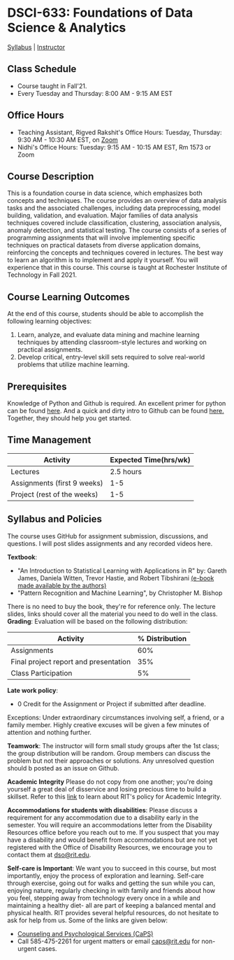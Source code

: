 
# DSCI-633: Foundations of Data Science & Analytics

[Syllabus](https://github.com/aiforsec/RIT-DSCI-633-FDS/tree/main/Syllabus/README.md) |
[Instructor](https://www.rit.edu/directory/nxrvse-nidhi-rastogi)

## Class Schedule
- Course taught in Fall'21.
- Every Tuesday and Thursday: 8:00 AM - 9:15 AM EST

## Office Hours

- Teaching Assistant, Rigved Rakshit's Office Hours: Tuesday, Thursday: 9:30 AM - 10:30 AM EST, on [Zoom](https://rit.zoom.us/j/99828008122?pwd=Y1U4TFB4NFR1eGFMeFBXT2kwenJlZz09)
- Nidhi's Office Hours: Tuesday: 9:15 AM - 10:15 AM EST, Rm 1573 or Zoom

## Course Description
This is a foundation course in data science, which emphasizes both concepts and techniques. The course provides an overview of data analysis tasks and the associated challenges, including data preprocessing, model building, validation, and evaluation. Major families of data analysis techniques covered include classification, clustering, association analysis, anomaly detection, and statistical testing. The course consists of a series of programming assignments that will involve implementing specific techniques on practical datasets from diverse application domains, reinforcing the concepts and techniques covered in lectures. The best way to learn an algorithm is to implement and apply it yourself. You will experience that in this course. This course is taught at Rochester Institute of Technology in Fall 2021. 

## Course Learning Outcomes
At the end of this course, students should be able to accomplish the following learning objectives:

 1. Learn, analyze, and evaluate data mining and machine learning techniques by attending classroom-style lectures and working on practical assignments.
 2. Develop critical, entry-level skill sets required to solve real-world problems that utilize machine learning.

## Prerequisites
Knowledge of Python and Github is required.  An excellent primer for python can be found [here](https://github.com/Akuli/python-tutorial). And a quick and dirty intro to Github can be found [here.](https://guides.github.com/activities/hello-world/) Together, they should help you get started.

## Time Management
|Activity| Expected Time(hrs/wk) |
|--|--|
|Lectures  | 2.5 hours |
|Assignments (first 9 weeks)| 1-5 |
|Project (rest of the weeks)|1-5|

## Syllabus and Policies
The course uses GitHub for assignment submission, discussions, and questions. I will post slides assignments and any recorded videos here.

**Textbook**:
- "An Introduction to Statistical Learning with Applications in R" by: Gareth James, Daniela Witten, Trevor Hastie, and Robert Tibshirani [(e-book made available by the authors)](https://web.stanford.edu/~hastie/ISLRv2_website.pdf)
- "Pattern Recognition and Machine Learning", by Christopher M. Bishop

There is no need to buy the book, they're for reference only. The lecture slides, links should cover all the material you need to do well in the class.
**Grading**: Evaluation will be based on the following distribution: 

|Activity| % Distribution |
|--|--|
|Assignments| 60% |
|Final project report and presentation| 35% |
|Class Participation| 5% |

**Late work policy**:
- 0 Credit for the Assignment or Project if submitted after deadline.

Exceptions: Under extraordinary circumstances involving self, a friend, or a family member. Highly creative excuses will be given a few minutes of attention and nothing further.

**Teamwork**: The instructor will form small study groups after the 1st class; the group distribution will be random. Group members can discuss the problem but not their approaches or solutions. Any unresolved question should b posted as an issue on Github.

**Academic Integrity**
Please do not copy from one another; you're doing yourself a great deal of disservice and losing precious time to build a skillset. Refer to this [link](https://www.rit.edu/twc/academicintegrity/) to learn about RIT's policy for Academic Integrity.

**Accommodations for students with disabilities**: 
Please discuss a requirement for any accommodation due to a disability early in the semester.  You will require an accommodations letter from the Disability Resources office before you reach out to me. If you suspect that you may have a disability and would benefit from accommodations but are not yet registered with the Office of Disability Resources, we encourage you to contact them at dso@rit.edu.

**Self-care is Important**: We want you to succeed in this course, but most importantly, enjoy the process of exploration and learning. Self-care through exercise, going out for walks and getting the sun while you can, enjoying nature, regularly checking in with family and friends about how you feel, stepping away from technology every once in a while and maintaining a healthy diet- all are part of keeping a balanced mental and physical health. 
RIT provides several helpful resources, do not hesitate to ask for help from us. Some of the links are given below:
- [Counseling and Psychological Services (CaPS)](https://www.rit.edu/studentaffairs/counseling/) 
- Call 585-475-2261 for urgent matters or email <caps@rit.edu> for non-urgent cases.
